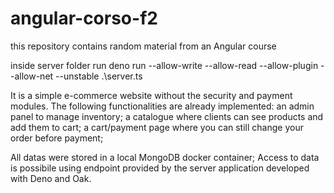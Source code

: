# angular-corso-f2
this repository contains random material from an Angular course

inside server folder run
deno run --allow-write --allow-read --allow-plugin --allow-net --unstable .\server.ts

It is a simple e-commerce website without the security and payment modules. The following functionalities are already implemented:
an admin panel to manage inventory;
a catalogue where clients can see products and add them to cart;
a cart/payment page where you can still change your order before payment;

All datas were stored in a local MongoDB docker container; Access to data is possibile using endpoint provided by the server application developed with Deno and Oak.
